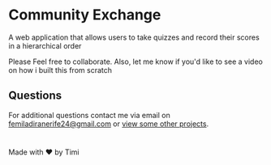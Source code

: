 # Community Exchange
A web application that allows users to take quizzes and record their scores in a  hierarchical order

Please Feel free to collaborate. Also, let me know if you'd like to see a video on how i built this from scratch

## Questions
For additional questions contact me via email on [femiladiranerife24@gmail.com](mailto:femiladiranerife24@gmail.com) or [view some other projects](https://github.com/FOR-TIMI/).

# 
Made with ❤️ by Timi

